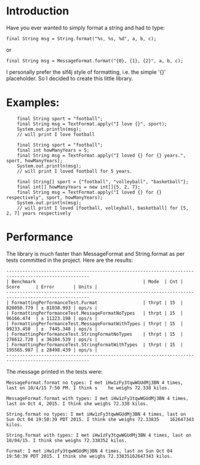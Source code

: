 # Introduction

Have you ever wanted to simply format a string and had to type:

	final String msg = String.format("%s, %s, %d", a, b, c);

or

	final String msg = MessageFormat.format("{0}, {1}, {2}", a, b, c);

I personally prefer the slf4j style of formatting, i.e. the simple '{}' placeholder. So I decided to create this little library.

# Examples:

		final String sport = "football";
		final String msg = TextFormat.apply("I love {}", sport);
		System.out.println(msg); 
		// will print I love football

		final String sport = "football";
		final int howManyYears = 5;
		final String msg = TextFormat.apply("I loved {} for {} years.", sport, howManyYears);
		System.out.println(msg); 
		// will print I loved football for 5 years.
		
		final String[] sport = {"football", "volleyball", "basketball"};
		final int[] howManyYears = new int[]{5, 2, 7};
		final String msg = TextFormat.apply("I loved {} for {} respectively", sport, howManyYears);
		System.out.println(msg); 
		// will print I loved [football, volleyball, basketball] for [5, 2, 7] years respectively
		
# Performance

The library is much faster than MessageFormat and String.format as per tests committed in the project. Here are the results:

	-----------------------------------------------------------------------------------------------------
	| Benchmark                                        | Mode  | Cnt | Score      | Error       | Units |
	-----------------------------------------------------------------------------------------------------
	| FormattingPerformanceTest.Furmat                 | thrpt | 15  | 820050.779 | ± 81038.993 | ops/s |
	| FormattingPerformanceTest.MessageFormatNoTypes   | thrpt | 15  | 96166.474  | ± 11223.198 | ops/s |
	| FormattingPerformanceTest.MessageFormatWithTypes | thrpt | 15  | 99233.450  | ±  7445.348 | ops/s |
	| FormattingPerformanceTest.StringFormatNoTypes    | thrpt | 15  | 276612.720 | ± 36104.539 | ops/s |
	| FormattingPerformanceTest.StringFormatWithTypes  | thrpt | 15  | 195565.987 | ± 28498.439 | ops/s |
	-----------------------------------------------------------------------------------------------------

The message printed in the tests were:

	MessageFormat.format no types: I met iHw1zFy3tqwWGUdMj3BN 4 times, last on 10/4/15 7:50 PM. I think s    he weighs 72.338 kilos.

	MessageFormat.format with types: I met iHw1zFy3tqwWGUdMj3BN 4 times, last on Oct 4, 2015. I think she weighs 72.338 kilos.

	String.format no types: I met iHw1zFy3tqwWGUdMj3BN 4 times, last on Sun Oct 04 19:50:39 PDT 2015. I think she weighs 72.33835    162647343 kilos.

	String.format with types: I met iHw1zFy3tqwWGUdMj3BN 4 times, last on 10/04/15. I think she weighs 72.338352 kilos.

	Furmat: I met iHw1zFy3tqwWGUdMj3BN 4 times, last on Sun Oct 04 19:50:39 PDT 2015. I think she weighs 72.33835162647343 kilos.

